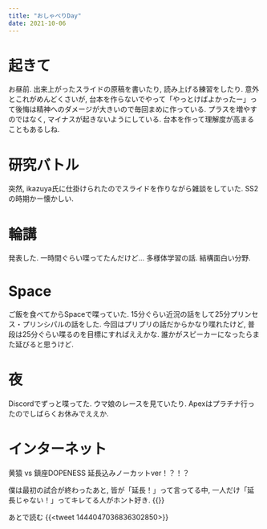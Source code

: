 ```yaml
---
title: "おしゃべりDay"
date: 2021-10-06
---
```


# 起きて
お昼前. 出来上がったスライドの原稿を書いたり, 読み上げる練習をしたり. 意外とこれがめんどくさいが, 台本を作らないでやって「やっとけばよかったー」って後悔は精神へのダメージが大きいので毎回まめに作っている. プラスを増やすのではなく, マイナスが起きないようにしている. 台本を作って理解度が高まることもあるしね.

# 研究バトル
突然, ikazuya氏に仕掛けられたのでスライドを作りながら雑談をしていた. SS2の時期かー懐かしい.


# 輪講
発表した. 一時間ぐらい喋ってたんだけど... 多様体学習の話. 結構面白い分野.

# Space
ご飯を食べてからSpaceで喋っていた. 15分ぐらい近況の話をして25分プリンセス・プリンシパルの話をした. 今回はプリプリの話だからかなり喋れたけど, 普段は25分ぐらい喋るのを目標にすればええかな. 誰かがスピーカーになったらまた延びると思うけど.


# 夜
Discordでずっと喋ってた. ウマ娘のレースを見ていたり. Apexはプラチナ行ったのでしばらくお休みでええか.

# インターネット
黄猿 vs 鎮座DOPENESS 延長込みノーカットver！？！？

僕は最初の試合が終わったあと, 皆が「延長！」って言ってる中, 一人だけ「延長じゃない！」ってキレてる人がホント好き.
{{<youtube ixtXzDGc5NE>}}

あとで読む
{{<tweet 1444047036836302850>}}